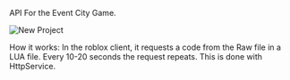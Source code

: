 API For the Event City Game.

![New Project](https://github.com/user-attachments/assets/6185c7ac-ee3e-4977-b78b-8d7b6393d87f)

How it works:
In the roblox client, it requests a code from the Raw file in a LUA file. Every 10-20 seconds the request repeats. This is done with HttpService.
